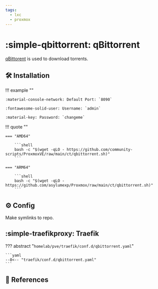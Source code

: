 ```yaml
---
tags:
  - lxc
  - proxmox
---
```

# :simple-qbittorrent: qBittorrent

[qBittorent][1] is used to download torrents.

## :hammer_and_wrench: Installation

!!! example ""

    :material-console-network: Default Port: `8090`

    :fontawesome-solid-user: Username: `admin`

    :material-key: Password: `changeme`

!!! quote ""

    === "AMD64"

        ```shell
        bash -c "$(wget -qLO - https://github.com/community-scripts/ProxmoxVE/raw/main/ct/qbittorrent.sh)"
        ```

    === "ARM64"

        ```shell
        bash -c "$(wget -qLO - https://github.com/asylumexp/Proxmox/raw/main/ct/qbittorrent.sh)"
        ```

## :gear: Config

Make symlinks to repo.

## :simple-traefikproxy: Traefik

??? abstract "`homelab/pve/traefik/conf.d/qbittorrent.yaml`"

    ```yaml
    --8<-- "traefik/conf.d/qbittorrent.yaml"
    ```

## :link: References

[1]: <https://www.qbittorrent.org/>
